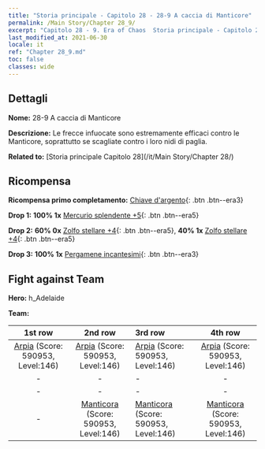 ```yaml
---
title: "Storia principale - Capitolo 28 - 28-9 A caccia di Manticore"
permalink: /Main Story/Chapter 28_9/
excerpt: "Capitolo 28 - 9. Era of Chaos  Storia principale - Capitolo 28_9. 28-9 A caccia di Manticore"
last_modified_at: 2021-06-30
locale: it
ref: "Chapter 28_9.md"
toc: false
classes: wide
---
```


## Dettagli

 **Nome:** 28-9 A caccia di Manticore

 **Descrizione:** Le frecce infuocate sono estremamente efficaci contro le Manticore, soprattutto se scagliate contro i loro nidi di paglia.

 **Related to:** [Storia principale Capitolo 28](/it/Main Story/Chapter 28/)

## Ricompensa

 **Ricompensa primo completamento:** [Chiave d'argento](/ItemsIT/con_693/){: .btn .btn--era3}

 **Drop 1:** **100% 1x** [Mercurio splendente +5](/ItemsIT/mat_98/){: .btn .btn--era5}

 **Drop 2:** **60% 0x** [Zolfo stellare +4](/ItemsIT/mat_92/){: .btn .btn--era5}, **40% 1x** [Zolfo stellare +4](/ItemsIT/mat_92/){: .btn .btn--era5}

 **Drop 3:** **100% 1x** [Pergamene incantesimi](/ItemsIT/con_694/){: .btn .btn--era3}


## Fight against Team
 **Hero:** h_Adelaide

 **Team:**


  | 1st row | 2nd row | 3rd row | 4th row |
  |:----:|:----:|:----|:----:|
  | [Arpia](/it/units/Harpy/) (Score: 590953, Level:146)  | [Arpia](/it/units/Harpy/) (Score: 590953, Level:146)  | [Arpia](/it/units/Harpy/) (Score: 590953, Level:146)  | [Arpia](/it/units/Harpy/) (Score: 590953, Level:146)  |
  | - | - | - | - |
  | - | - | - | - |
  | - | [Manticora](/it/units/Manticore/) (Score: 590953, Level:146)  | [Manticora](/it/units/Manticore/) (Score: 590953, Level:146)  | [Manticora](/it/units/Manticore/) (Score: 590953, Level:146)  |


